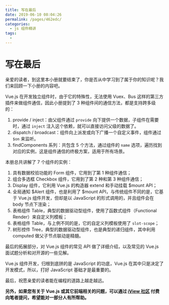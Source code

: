 ```yaml
---
title: 写在最后
date: 2019-06-10 08:04:26
permalink: /pages/462edc/
categories:
  - js 组件精讲
tags:
  - 
---
```

# 写在最后

亲爱的读者，到这里本小册就要结束了，你是否从中学习到了属于你的知识呢？我们来回顾一下小册的内容吧。

Vue.js 在开发独立组件时，由于它的特殊性，无法使用 Vuex、Bus 这样的第三方插件来做组件通信，因此小册提到了 3 种组件间的通信方法，都是支持跨多级的：

1.  provide / inject：由父组件通过 `provide` 向下提供一个数据，子组件在需要时，通过 `inject` 注入这个依赖，就可以直接访问父级的数据了。
2.  dispatch / broadcast：组件向上派发或向下广播一个自定义事件，组件通过 `$on` 来监听。
3.  findComponents 系列：共包含 5 个方法，通过组件的 `name` 选项，遍历找到对应的实例，这是组件通信的终极方案，适用于所有场景。

本册总共讲解了 7 个组件的实例：

1.  具有数据校验功能的 Form 组件，它用到了第 1 种组件通信；
2.  组合多选框 Checkbox 组件，它用到了第 2 种和第 3 种组件通信；
3.  Display 组件，它利用 Vue.js 的构造器 extend 和手动挂载 $mount API；
4.  全局通知 $Alert 组件，也是利用了 $mount API，与传统组件不同的是，它基于 Vue.js 组件开发，但却是以 JavaScript 的形式调用的，并且组件会在 body 节点下渲染；
5.  表格组件 Table，典型的数据驱动型组件，使用了函数式组件（Functional Render）来自定义列模板；
6.  表格组件 Table，与上例不同的是，它的自定义列模板使用了 `slot-scope`；
7.  树形控件 Tree，典型的数据驱动型组件，也是典型的递归组件，其中利用 computed 做父子节点联动是精髓。

最后的拓展部分，对 Vue.js 组件的常见 API 做了详细介绍，以及常见的 Vue.js 面试题分析和对开源的一些见解。

Vue.js 组件开发，归根到底拼的是 JavaScript 的功底，Vue.js 在其中只是决定了开发模式，所以，打好 JavaScript 基础才是最重要的。

最后，祝愿亲爱的读者能在编程的道路上越走越远。

**另外，如果您有关于 Vue.js 或其它前端相关的问题，可以通过 [iView 社区](https://dev.iviewui.com/issues) 付费向笔者提问，希望能对一部分人有所帮助。**